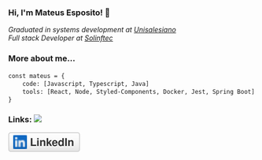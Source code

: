 ### Hi, I'm Mateus Esposito! 👋

_Graduated in systems development at [Unisalesiano](https://unisalesiano.com.br/)_       
_Full stack Developer at [Solinftec](https://solinftec.com/pt-br/)_

### **More about me...**
```
const mateus = {
    code: [Javascript, Typescript, Java]
    tools: [React, Node, Styled-Components, Docker, Jest, Spring Boot]
}
```
### Links: <img src="https://media.giphy.com/media/WUlplcMpOCEmTGBtBW/giphy.gif" width="30">
<p>
           <a href="https://www.linkedin.com/in/terrytangyuan"><img src="imgs/linkedin.svg" alt="LinkedIn"></a>
</p>
<!--
**mateusesp/mateusesp** is a ✨ _special_ ✨ repository because its `README.md` (this file) appears on your GitHub profile.

Here are some ideas to get you started:

- 🔭 I’m currently working on ...
- 🌱 I’m currently learning ...
- 👯 I’m looking to collaborate on ...
- 🤔 I’m looking for help with ...
- 💬 Ask me about ...
- 📫 How to reach me: ...
- 😄 Pronouns: ...
- ⚡ Fun fact: ...
-->
